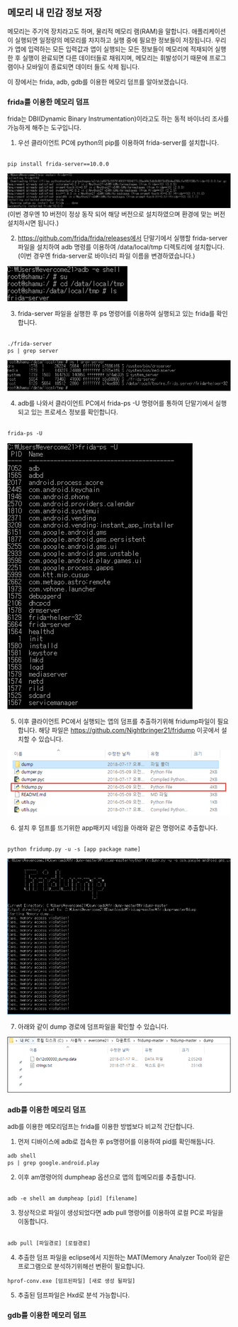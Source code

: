 ## 메모리 내 민감 정보 저장

메모리는 주기억 장치라고도 하며, 물리적 메모리 램(RAM)을 말합니다. 
애플리케이션이 실행되면 일정량의 메모리를 차지하고 실행 중에 필요한 정보들이 저장됩니다. 
우리가 앱에 입력하는 모든 입력값과 앱이 실행되는 모든 정보들이 메모리에 적재되어 실행한 후 실행이 완료되면 다른 데이터들로 채워지며, 
메모리는 휘발성이기 때문에 프로그램이나 모바일이 종료되면 데이터 들도 삭제 됩니다.

이 장에서는 frida, adb, gdb를 이용한 메모리 덤프를 알아보겠습니다.

### frida를 이용한 메모리 덤프
frida는 DBI(Dynamic Binary Instrumentation)이라고도 하는 동적 바이너리 조사를 가능하게 해주는 도구입니다. 

1) 우선 클라이언트 PC에 python의 pip를 이용하여 frida-server를 설치합니다.

<pre><code>
pip install frida-server==10.0.0 
</pre></code>

![frida_pip](./frida_pip.png)
(이번 경우엔 10 버전이 정상 동작 되어 해당 버전으로 설치하였으며 환경에 맞는 버전 설치하시면 됩니다.)


2)  https://github.com/frida/frida/releases에서 단말기에서 실행할 frida-server 파일을 설치하여 adb 명령를 
이용하여 /data/local/tmp 디렉토리에 설치합니다.(이번 경우엔 frida-server로 바이너리 파일 이름을 변경하였습니다.)

![frida_tmp](./frida_tmp.png)

3) frida-server 파일을 실행한 후 ps 명령어를 이용하여 실행되고 있는 frida를 확인합니다.

<pre><code>
./frida-server
ps | grep server
</pre></code>

![frida_ps](./frida_ps.png)

4) adb를 나와서 클라이언트 PC에서 frida-ps -U 명령어를 통하여 단말기에서 실행되고 있는 프로세스 정보를 확인합니다.
<pre><code>
frida-ps -U
</pre></code>

![frida_ps-u](./frida_ps-u.png)

5) 이후 클라이언트 PC에서 실행되는 앱의 덤프를 추출하기위해 fridump파일이 필요합니다. 해당 파일은 https://github.com/Nightbringer21/fridump 
이곳에서 설치할 수 있습니다.

![frida_fridump](./frida-fridump.png)

6) 설치 후 덤프를 뜨기위한 app패키지 네임을 아래와 같은 명령어로 추출합니다.
<pre><code>
python fridump.py -u -s [app package name]
</pre></code>

![frida_fridump2](./frida-fridump2.png)

7) 아래와 같이 dump 경로에 덤프파일을 확인할 수 있습니다. 

![frida_dump](./frida_dump.png)

### adb를 이용한 메모리 덤프
adb를 이용한 메모리덤프는 frida를 이용한 방법보다 비교적 간단합니다.
1) 먼저 디바이스에 adb로 접속한 후 ps명령어를 이용하여 pid를 확인해둡니다.

<pre><code>adb shell
ps | grep google.android.play
</pre></code>


2) 이후 am명령어의 dumpheap 옵션으로 앱의 힙메모리를 추출합니다.

<pre><code>
adb -e shell am dumpheap [pid] [filename]
</pre></code>


3) 정상적으로 파일이 생성되었다면 adb pull 명령어를 이용하여 로컬 PC로 파일을 이동합니다.

<pre><code>
adb pull [파일경로] [로컬경로]
</pre></code>

4) 추출한 덤프 파일을 eclipse에서 지원하는 MAT(Memory Analyzer Tool)와 같은 프로그램으로 분석하기위해선 변환이 필요합니다.
<pre><code>hprof-conv.exe [덤프된파일] [새로 생성 될파일]
</pre></code>

5) 추출된 덤프파일은 Hxd로 분석 가능합니다.

### gdb를 이용한 메모리 덤프
